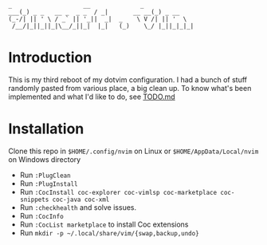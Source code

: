 ```
_                    __              _
___(_) _ _   __ _  _ _  / _|       __ __(_) _ __
(_-/| || ' \ / _` || '_||  _|  _    \ V /| || '  \
 /__/|_||_||_|\__/_||_|  |_|   (_)    \_/ |_||_|_|_|
```

# Introduction

This is my third reboot of my dotvim configuration. I had a bunch of stuff randomly pasted from various place, a big clean up.
To know what's been implemented and what I'd like to do, see [TODO.md](./TODO.md)

# Installation

Clone this repo in `$HOME/.config/nvim` on Linux or `$HOME/AppData/Local/nvim` on Windows directory

- Run `:PlugClean`
- Run `:PlugInstall`
- Run `:CocInstall coc-explorer coc-vimlsp coc-marketplace coc-snippets coc-java coc-xml`
- Run `:checkhealth` and solve issues.
- Run `:CocInfo`
- Run `:CocList marketplace` to install Coc extensions
- Run `mkdir -p ~/.local/share/vim/{swap,backup,undo}`
